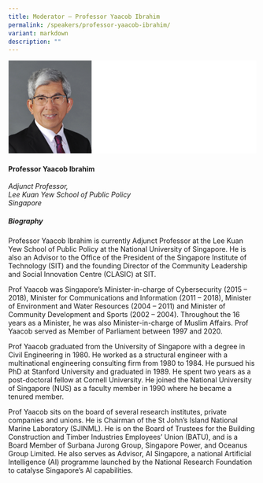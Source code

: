 ```yaml
---
title: Moderator – Professor Yaacob Ibrahim
permalink: /speakers/professor-yaacob-ibrahim/
variant: markdown
description: ""
---
```

![](/images/2025%20speakers/Prof_Yaacob.png)
#### **Professor Yaacob Ibrahim**

*Adjunct Professor, <br>Lee Kuan Yew School of Public Policy<br>Singapore*

##### **Biography**
Professor Yaacob Ibrahim is currently Adjunct Professor at the Lee Kuan Yew School of Public Policy at the National University of Singapore. He is also an Advisor to the Office of the President of the Singapore Institute of Technology (SIT) and the founding Director of the Community Leadership and Social Innovation Centre (CLASIC) at SIT.

Prof Yaacob was Singapore’s Minister-in-charge of Cybersecurity (2015 – 2018), Minister for Communications and Information (2011 – 2018), Minister of Environment and Water Resources (2004 – 2011) and Minister of Community Development and Sports (2002 – 2004). Throughout the 16 years as a Minister, he was also Minister-in-charge of Muslim Affairs. Prof Yaacob served as Member of Parliament between 1997 and 2020.

Prof Yaacob graduated from the University of Singapore with a degree in Civil Engineering in 1980. He worked as a structural engineer with a multinational engineering consulting firm from 1980 to 1984. He pursued his PhD at Stanford University and graduated in 1989. He spent two years as a post-doctoral fellow at Cornell University. He joined the National University of Singapore (NUS) as a faculty member in 1990 where he became a tenured member. 

Prof Yaacob sits on the board of several research institutes, private companies and unions. He is Chairman of the St John’s Island National Marine Laboratory (SJINML). He is on the Board of Trustees for the Building Construction and Timber Industries Employees’ Union (BATU), and is a Board Member of Surbana Jurong Group, Singapore Power, and Oceanus Group Limited. He also serves as Advisor, AI Singapore, a national Artificial Intelligence (AI) programme launched by the National Research Foundation to catalyse Singapore’s AI capabilities.